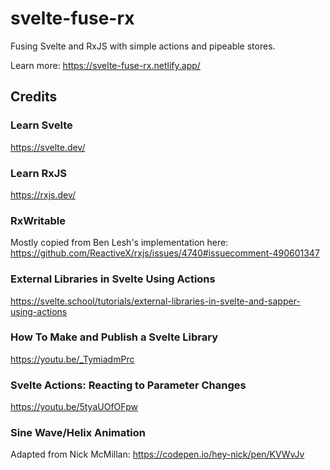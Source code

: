 # svelte-fuse-rx

Fusing Svelte and RxJS with simple actions and pipeable stores.

Learn more: https://svelte-fuse-rx.netlify.app/

## Credits

### Learn Svelte
https://svelte.dev/

### Learn RxJS
https://rxjs.dev/

### RxWritable
Mostly copied from Ben Lesh's implementation here: https://github.com/ReactiveX/rxjs/issues/4740#issuecomment-490601347

### External Libraries in Svelte Using Actions
https://svelte.school/tutorials/external-libraries-in-svelte-and-sapper-using-actions

### How To Make and Publish a Svelte Library
https://youtu.be/_TymiadmPrc

### Svelte Actions: Reacting to Parameter Changes
https://youtu.be/5tyaUOfOFpw

### Sine Wave/Helix Animation
Adapted from Nick McMillan: https://codepen.io/hey-nick/pen/KVWvJv
